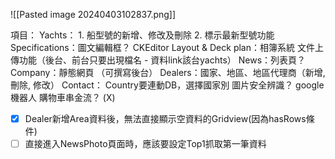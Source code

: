 ![[Pasted image 20240403102837.png]]

項目：
Yachts：
	1.  船型號的新增、修改及刪除
	2. 標示最新型號功能
	Specifications：圖文編輯框？ CKEditor
	Layout & Deck plan：相簿系統
	文件上傳功能（後台、前台只要出現檔名 - 資料link該台yachts）
News：列表頁？
Company：靜態網頁 （可撰寫後台）
Dealers：國家、地區、地區代理商（新增, 刪除, 修改）
Contact：
	Country要連動DB，選擇國家別
	圖片安全辨識？ google機器人
	購物車串金流？ (X)




- [x] Dealer新增Area資料後，無法直接顯示空資料的Gridview(因為hasRows條件) 
- [ ] 直接進入NewsPhoto頁面時，應該要設定Top1抓取第一筆資料